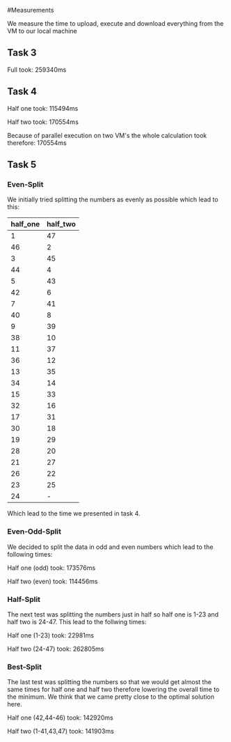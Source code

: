 #Measurements

We measure the time to upload, execute and download everything from the VM to our local machine

## Task 3

Full took: 259340ms

## Task 4

Half one took: 115494ms

Half two took: 170554ms

Because of parallel execution on two VM's the whole calculation took therefore: 170554ms

## Task 5

### Even-Split

We initially tried splitting the numbers as evenly as possible which lead to this:

| half_one | half_two |
|----------|----------|
| 1        | 47       |
| 46       | 2        |
| 3        | 45       |
| 44       | 4        |
| 5        | 43       |
| 42       | 6        |
| 7        | 41       |
| 40       | 8        |
| 9        | 39       |
| 38       | 10       |
| 11       | 37       |
| 36       | 12       |
| 13       | 35       |
| 34       | 14       |
| 15       | 33       |
| 32       | 16       |
| 17       | 31       |
| 30       | 18       |
| 19       | 29       |
| 28       | 20       |
| 21       | 27       |
| 26       | 22       |
| 23       | 25       |
| 24       | -        |

Which lead to the time we presented in task 4.

### Even-Odd-Split

We decided to split the data in odd and even numbers which lead to the following times:

Half one (odd) took: 173576ms

Half two (even) took: 114456ms

### Half-Split

The next test was splitting the numbers just in half so half one is 1-23 and half two is 24-47. This lead to the follwing times:

Half one (1-23) took: 22981ms

Half two (24-47) took: 262805ms

### Best-Split

The last test was splitting the numbers so that we would get almost the same times for half one and half two therefore lowering the overall time to the minimum. We think that we came pretty close to the optimal solution here.

Half one (42,44-46) took: 142920ms

Half two (1-41,43,47) took: 141903ms